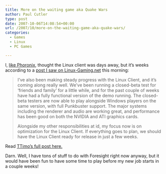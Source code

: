 ```yaml
---
title: More on the waiting game aka Quake Wars
author: Paul Cutler
type: post
date: 2007-10-06T14:08:54+00:00
url: /2007/10/more-on-the-waiting-game-aka-quake-wars/
categories:
  - Games
  - Linux
  - PC Games

---
```

I, [like Phoronix][1], thought the Linux client was days away, but it&#8217;s weeks according to a [post I saw on Linux-Gaming.net][2] this morning:

> I&#8217;ve also been making steady progress with the Linux Client, and it&#8217;s coming along really well. We&#8217;ve been running a closed-beta test for &#8216;friends and family&#8217; for a little while, and for the past couple of weeks have had a fully functional version of the demo running. The closed-beta testers are now able to play alongside Windows players on the same version, with full Punkbuster support. The major systems including the renderer and audio are working great, and performance has been good on both the NVIDIA and ATI graphics cards.
> 
> Alongside my other responsibilities at id, my focus now is on optimization for the Linux Client. If everything goes to plan, we should have the Linux Client ready for release in just a few weeks.

Read [TTimo&#8217;s full post here.][3]

Darn. Well, I have tons of stuff to do with Foresight right now anyway, but it would have been fun to have some time to play before my new job starts in a couple weeks!

 [1]: http://www.phoronix.com/scan.php?page=news_item&px=NjEwNA
 [2]: http://www.linux-gamers.net/modules/news/article.php?storyid=2297
 [3]: http://community.enemyterritory.com/index.php?q=node/168